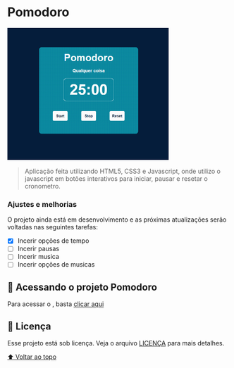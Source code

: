 # Pomodoro

<img src="images/imgFinal.png" alt="exemplo imagem" style="height: 300px;">

> Aplicação feita utilizando HTML5, CSS3 e Javascript, onde utilizo o javascript em botões interativos para iniciar, pausar e resetar o cronometro.

### Ajustes e melhorias

O projeto ainda está em desenvolvimento e as próximas atualizações serão voltadas nas seguintes tarefas:

- [x] Incerir opções de tempo 
- [ ] Incerir pausas
- [ ] Incerir musica
- [ ] Incerir opções de musicas

## 🚀 Acessando o projeto Pomodoro

Para acessar o <Pomodoro>, basta [clicar aqui](https://pomodoro-one-nu.vercel.app/)

## 📝 Licença

Esse projeto está sob licença. Veja o arquivo [LICENÇA](LICENSE.md) para mais detalhes.

[⬆ Voltar ao topo](#Pomodoro)<br>

